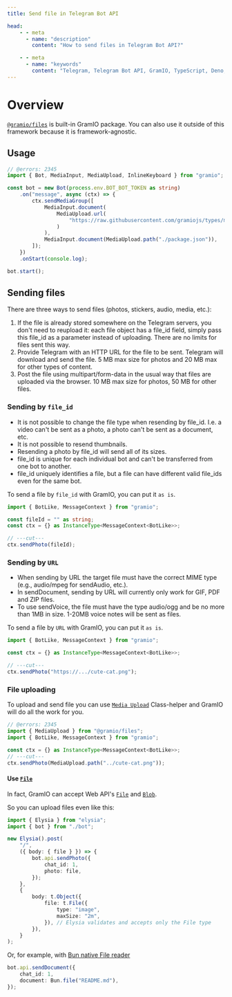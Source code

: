 ```yaml
---
title: Send file in Telegram Bot API

head:
    - - meta
      - name: "description"
        content: "How to send files in Telegram Bot API?"

    - - meta
      - name: "keywords"
        content: "Telegram, Telegram Bot API, GramIO, TypeScript, Deno, Bun, Node.JS, Nodejs, file upload, file_id, attach, Bun.file, fs, file system"
---
```


# Overview

[`@gramio/files`](https://github.com/gramiojs/files) is built-in GramIO package. You can also use it outside of this framework because it is framework-agnostic.

## Usage

```ts twoslash
// @errors: 2345
import { Bot, MediaInput, MediaUpload, InlineKeyboard } from "gramio";

const bot = new Bot(process.env.BOT_BOT_TOKEN as string)
    .on("message", async (ctx) => {
        ctx.sendMediaGroup([
            MediaInput.document(
                MediaUpload.url(
                    "https://raw.githubusercontent.com/gramiojs/types/main/README.md"
                )
            ),
            MediaInput.document(MediaUpload.path("./package.json")),
        ]);
    })
    .onStart(console.log);

bot.start();
```

## Sending files

There are three ways to send files (photos, stickers, audio, media, etc.):

1. If the file is already stored somewhere on the Telegram servers, you don't need to reupload it: each file object has a file_id field, simply pass this file_id as a parameter instead of uploading. There are no limits for files sent this way.
2. Provide Telegram with an HTTP URL for the file to be sent. Telegram will download and send the file. 5 MB max size for photos and 20 MB max for other types of content.
3. Post the file using multipart/form-data in the usual way that files are uploaded via the browser. 10 MB max size for photos, 50 MB for other files.

### Sending by `file_id`

-   It is not possible to change the file type when resending by file_id. I.e. a video can't be sent as a photo, a photo can't be sent as a document, etc.
-   It is not possible to resend thumbnails.
-   Resending a photo by file_id will send all of its sizes.
-   file_id is unique for each individual bot and can't be transferred from one bot to another.
-   file_id uniquely identifies a file, but a file can have different valid file_ids even for the same bot.

To send a file by `file_id` with GramIO, you can put it `as is`.

```ts twoslash
import { BotLike, MessageContext } from "gramio";

const fileId = "" as string;
const ctx = {} as InstanceType<MessageContext<BotLike>>;

// ---cut---
ctx.sendPhoto(fileId);
```

### Sending by `URL`

-   When sending by URL the target file must have the correct MIME type (e.g., audio/mpeg for sendAudio, etc.).
-   In sendDocument, sending by URL will currently only work for GIF, PDF and ZIP files.
-   To use sendVoice, the file must have the type audio/ogg and be no more than 1MB in size. 1-20MB voice notes will be sent as files.

To send a file by `URL` with GramIO, you can put it `as is`.

```ts twoslash
import { BotLike, MessageContext } from "gramio";

const ctx = {} as InstanceType<MessageContext<BotLike>>;

// ---cut---
ctx.sendPhoto("https://.../cute-cat.png");
```

### File uploading

To upload and send file you can use [`Media Upload`](/files/media-upload.html) Class-helper and GramIO will do all the work for you.

```ts twoslash
// @errors: 2345
import { MediaUpload } from "@gramio/files";
import { BotLike, MessageContext } from "gramio";

const ctx = {} as InstanceType<MessageContext<BotLike>>;
// ---cut---
ctx.sendPhoto(MediaUpload.path("../cute-cat.png"));
```

#### Use [`File`](https://developer.mozilla.org/en-US/docs/Web/API/File)

In fact, GramIO can accept Web API's [`File`](https://developer.mozilla.org/en-US/docs/Web/API/File) and [`Blob`](https://developer.mozilla.org/en-US/docs/Web/API/Blob).

So you can upload files even like this:

```ts
import { Elysia } from "elysia";
import { bot } from "./bot";

new Elysia().post(
    "/",
    ({ body: { file } }) => {
        bot.api.sendPhoto({
            chat_id: 1,
            photo: file,
        });
    },
    {
        body: t.Object({
            file: t.File({
                type: "image",
                maxSize: "2m",
            }), // Elysia validates and accepts only the File type
        }),
    }
);
```

Or, for example, with [Bun native File reader](https://bun.sh/docs/api/file-io#reading-files-bun-file)

```ts
bot.api.sendDocument({
    chat_id: 1,
    document: Bun.file("README.md"),
});
```
